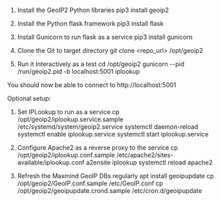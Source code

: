 1. Install the GeoIP2 Python libraries
  pip3 install geoip2

2. Install the Python flask framework
  pip3 install flask

3. Install Gunicorn to run flask as a service
  pip3 install gunicorn

4. Clone the Git to target directory
  git clone <repo_url> /opt/geoip2

5. Run it Interactively as a test
  cd /opt/geoip2
  gunicorn --pid /run/geoip2.pid -b localhost:5001 iplookup

You should now be able to connect to http://localhost:5001

Optional setup:
1. Set IPLookup to run as a service
  cp /opt/geoip2/iplookup.service.sample /etc/systemd/system/geoip2.service
  systemctl daemon-reload
  systemctl enable iplookup.service
  systemctl start iplookup.service

2. Configure Apache2 as a reverse proxy to the service
  cp /opt/geoip2/iplookup.conf.sample /etc/apache2/sites-available/iplookup.conf
  a2ensite iplookup
  systemctl reload apache2

3. Refresh the Maxmind GeoIP DBs regularly
  apt install geoipupdate
  cp /opt/geoip2/GeoIP.conf.sample /etc/GeoIP.conf
  cp /opt/geoip2/geoipupdate.crond.sample /etc/cron.d/geoipupdate


